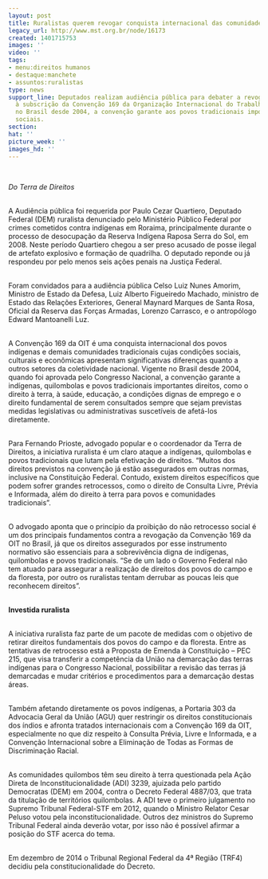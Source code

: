 ```yaml
---
layout: post
title: Ruralistas querem revogar conquista internacional das comunidades tradicionais
legacy_url: http://www.mst.org.br/node/16173
created: 1401715753
images: ''
video: ''
tags:
- menu:direitos humanos
- destaque:manchete
- assuntos:ruralistas
type: news
support_line: Deputados realizam audiência pública para debater a revogação do Brasil
  à subscrição da Convenção 169 da Organização Internacional do Trabalho. Vigente
  no Brasil desde 2004, a convenção garante aos povos tradicionais importantes direitos
  sociais.
section: 
hat: ''
picture_week: ''
images_hd: ''
---
```

<p>&nbsp;</p><p><em>Do Terra de Direitos</em></p><p><br>A Audiência pública foi requerida por Paulo Cezar Quartiero, Deputado Federal (DEM) ruralista denunciado pelo Ministério Público Federal por crimes cometidos contra indígenas em Roraima, principalmente durante o processo de desocupação da Reserva Indígena Raposa Serra do Sol, em 2008. Neste período Quartiero chegou a ser preso acusado de posse ilegal de artefato explosivo e formação de quadrilha. O deputado reponde ou já respondeu por pelo menos seis ações penais na Justiça Federal.</p><p><br>Foram convidados para a audiência pública Celso Luiz Nunes Amorim, Ministro de Estado da Defesa, Luiz Alberto Figueiredo Machado, ministro de Estado das Relações Exteriores, General Maynard Marques de Santa Rosa, Oficial da Reserva das Forças Armadas, Lorenzo Carrasco, e o antropólogo Edward Mantoanelli Luz.</p><p><br>A Convenção 169 da OIT é uma conquista internacional dos povos indígenas e demais comunidades tradicionais cujas condições sociais, culturais e econômicas apresentam significativas diferenças quanto a outros setores da coletividade nacional. Vigente no Brasil desde 2004, quando foi aprovada pelo Congresso Nacional, a convenção garante a indígenas, quilombolas e povos tradicionais importantes direitos, como o direito à terra, à saúde, educação, a condições dignas de emprego e o direito fundamental de serem consultados sempre que sejam previstas medidas legislativas ou administrativas suscetíveis de afetá-los diretamente.</p><p><br>Para Fernando Prioste, advogado popular e o coordenador da Terra de Direitos, a iniciativa ruralista é um claro ataque a indígenas, quilombolas e povos tradicionais que lutam pela efetivação de direitos. “Muitos dos direitos previstos na convenção já estão assegurados em outras normas, inclusive na Constituição Federal. Contudo, existem direitos específicos que podem sofrer grandes retrocessos, como o direito de Consulta Livre, Prévia e Informada, além do direito à terra para povos e comunidades tradicionais”.</p><p><br>O advogado aponta que o princípio da proibição do não retrocesso social é um dos principais fundamentos contra a revogação da Convenção 169 da OIT no Brasil, já que os direitos assegurados por esse instrumento normativo são essenciais para a sobrevivência digna de indígenas, quilombolas e povos tradicionais. “Se de um lado o Governo Federal não tem atuado para assegurar a realização de direitos dos povos do campo e da floresta, por outro os ruralistas tentam derrubar as poucas leis que reconhecem direitos”.</p><p><strong><br>Investida ruralista</strong></p><p><br>A iniciativa ruralista faz parte de um pacote de medidas com o objetivo de retirar direitos fundamentais dos povos do campo e da floresta. Entre as tentativas de retrocesso está a Proposta de Emenda à Constituição – PEC 215, que visa transferir a competência da União na demarcação das terras indígenas para o Congresso Nacional, possibilitar a revisão das terras já demarcadas e mudar critérios e procedimentos para a demarcação destas áreas.</p><p><br>Também afetando diretamente os povos indígenas, a Portaria 303 da Advocacia Geral da União (AGU) quer restringir os direitos constitucionais dos índios e afronta tratados internacionais com a Convenção 169 da OIT, especialmente no que diz respeito à Consulta Prévia, Livre e Informada, e a Convenção Internacional sobre a Eliminação de Todas as Formas de Discriminação Racial.</p><p><br>As comunidades quilombos têm seu direito à terra questionada pela Ação Direta de Inconstitucionalidade (ADI) 3239, ajuizada pelo partido Democratas (DEM) em 2004, contra o Decreto Federal 4887/03, que trata da titulação de territórios quilombolas. A ADI teve o primeiro julgamento no Supremo Tribunal Federal-STF em 2012, quando o Ministro Relator Cesar Peluso votou pela inconstitucionalidade. Outros dez ministros do Supremo Tribunal Federal ainda deverão votar, por isso não é possível afirmar a posição do STF acerca do tema.</p><p><br>Em dezembro de 2014 o Tribunal Regional Federal da 4ª Região (TRF4) decidiu pela constitucionalidade do Decreto.</p><p>&nbsp;</p>
